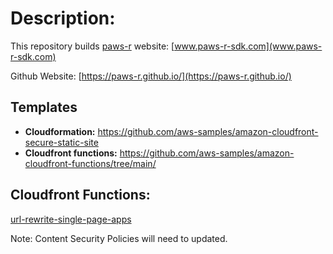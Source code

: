 # Description:

This repository builds [paws-r](https://github.com/paws-r/paws) website: [www.paws-r-sdk.com](www.paws-r-sdk.com)

Github Website: [https://paws-r.github.io/](https://paws-r.github.io/)

## Templates

- **Cloudformation:** https://github.com/aws-samples/amazon-cloudfront-secure-static-site
- **Cloudfront functions:** https://github.com/aws-samples/amazon-cloudfront-functions/tree/main/

## Cloudfront Functions:

[url-rewrite-single-page-apps](cloudfront/url-rewrite-single-page-apps.js)

Note: Content Security Policies will need to updated.
